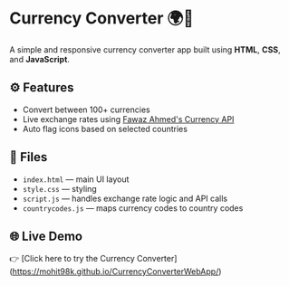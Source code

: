 # Currency Converter 🌍💱

A simple and responsive currency converter app built using **HTML**, **CSS**, and **JavaScript**.

## ⚙️ Features

- Convert between 100+ currencies
- Live exchange rates using [Fawaz Ahmed's Currency API](https://github.com/fawazahmed0/currency-api)
- Auto flag icons based on selected countries

## 📁 Files

- `index.html` — main UI layout
- `style.css` — styling
- `script.js` — handles exchange rate logic and API calls
- `countrycodes.js` — maps currency codes to country codes

## 🌐 Live Demo
👉 [Click here to try the Currency Converter] (https://mohit98k.github.io/CurrencyConverterWebApp/)


